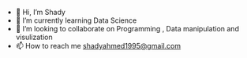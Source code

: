 - 👋 Hi, I’m Shady
- 🌱 I’m currently learning Data Science
- 💞️ I’m looking to collaborate on Programming , Data manipulation and visulization
- 📫 How to reach me shadyahmed1995@gmail.com

